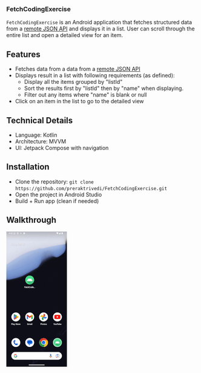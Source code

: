 ### FetchCodingExercise
`FetchCodingExercise` is an Android application that fetches structured data from a [remote JSON API](https://fetch-hiring.s3.amazonaws.com/hiring.json) and displays it in a list. User can scroll through the entire list and open a detailed view for an item.

## Features
- Fetches data from a data from a [remote JSON API](https://fetch-hiring.s3.amazonaws.com/hiring.json)
- Displays result in a list with following requirements (as defined):
  - Display all the items grouped by "listId"
  - Sort the results first by "listId" then by "name" when displaying.
  - Filter out any items where "name" is blank or null
- Click on an item in the list to go to the detailed view

## Technical Details
- Language: Kotlin
- Architecture: MVVM
- UI: Jetpack Compose with navigation

## Installation
- Clone the repository: `git clone https://github.com/preraktrivedi/FetchCodingExercise.git`
- Open the project in Android Studio
- Build + Run app (clean if needed)

## Walkthrough
![GIF](/ezgif-3b6866bda12418.gif)
